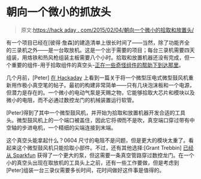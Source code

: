 # 朝向一个微小的抓放头

> 原文:[https://hack aday . com/2015/02/04/朝向一个微小的拾取和放置头/](https://hackaday.com/2015/02/04/towards-a-tiny-pick-and-place-head/)

有一个项目已经在[彼得·詹森]的建造清单上很长时间了——当然，除了功能齐全的三录机之外——是一台取放机。这是一个出于需要的项目；每台三录机需要四天组装，用烙铁和热风枪组装主板需要八个小时。拾取和放置机器还没有完成，但一个重要的组件-用于拾取组件的真空头-[正在一些奇怪组件的帮助下到达那里](http://www.tricorderproject.org/blog/vacuum-head/)。

几个月前，[Peter] [在 Hackaday](http://hackaday.com/2014/10/30/piezo-vacuum-pump-for-lightweight-pick-and-place/) 上看到一篇关于将一个微型压电式微型鼓风机重新用作极小真空笔的帖子。最初的构建非常简单——只有几块泡沫板和一个电源，但潜力是存在的。一个微小的电动气泵是天赐之物，它能够拾取大芯片和模块以及微小的电阻，而不必通过数控龙门的机械装置运行软管。

[Peter]得到了其中一个微型鼓风机，并开始为拾取和放置机器开发合适的工具头。微型鼓风机上的一个端口被盖住，因此它将*吸*而不是吹，真空端口穿过带有中空轴的步进电机，一个精细的尖端连接到末端。

这个真空头能拿起什么？0604 尺寸的电阻不是问题，但是更大的模块太重了。看起来这个微型鼓风机只能拾取小部件。不过，还有其他选择:[Grant Trebbin] [已经从 Sparkfun](http://www.grant-trebbin.com/2013/04/homemade-surface-mount-vacuum-pick-up.html) 获得了一个更大的泵，但这需要一条真空管路穿过数控龙门。在一个小的真空头出现在取放机的工具头上之前，还有一些工作要做，但是考虑到[Peter]组装一台三录仪需要多长时间，花时间做好这件事是值得的。